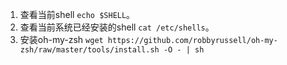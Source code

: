 1. 查看当前shell `echo $SHELL`。    
1. 查看当前系统已经安装的shell `cat /etc/shells`。    
1. 安装oh-my-zsh `wget https://github.com/robbyrussell/oh-my-zsh/raw/master/tools/install.sh -O - | sh`
